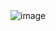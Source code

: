 <!DOCTYPE html>
<html lang="en">
<head>
    <meta charset="UTF-8">
    <meta name="viewport" content="width=device-width, initial-scale=1.0">
    <title>Document</title>
</head>
<body>
    <img src="https://animetv-jp.net/wp-content/uploads/2024/03/GJ7boIgaoAACW6g-696x392.jpeg" alt="image">
</body>
</html>
